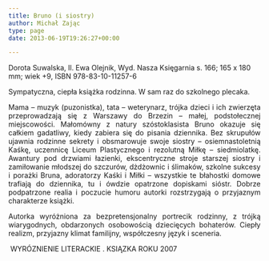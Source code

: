```yaml
---
title: Bruno (i siostry)
author: Michał Zając
type: page
date: 2013-06-19T19:26:27+00:00

---
```

Dorota Suwalska, Il. Ewa Olejnik, Wyd. Nasza Księgarnia s. 166; 165 x 180 mm; wiek +9, ISBN 978-83-10-11257-6

<p style="text-align: justify;">
  Sympatyczna, ciepła książka rodzinna. W sam raz do szkolnego plecaka.
</p>

<p style="text-align: justify;">
  Mama – muzyk (puzonistka), tata – weterynarz, trójka dzieci i ich zwierzęta przeprowadzają się z Warszawy do Brzezin – małej, podstołecznej miejscowości. Małomówny z natury szóstoklasista Bruno okazuje się całkiem gadatliwy, kiedy zabiera się do pisania dziennika. Bez skrupułów ujawnia rodzinne sekrety i obsmarowuje swoje siostry – osiemnastoletnią Kaśkę, uczennicę Liceum Plastycznego i rezolutną Miłkę – siedmiolatkę. Awantury pod drzwiami łazienki, ekscentryczne stroje starszej siostry i zamiłowanie młodszej do szczurów, dżdżownic i ślimaków, szkolne sukcesy i porażki Bruna, adoratorzy Kaśki i Miłki – wszystkie te błahostki domowe trafiają do dziennika, tu i ówdzie opatrzone dopiskami sióstr. Dobrze podpatrzone realia i poczucie humoru autorki rozstrzygają o przyjaznym charakterze książki.
</p>

<p style="text-align: justify;">
  Autorka wyróżniona za bezpretensjonalny portrecik rodzinny, z trójką wiarygodnych, obdarzonych osobowością dziecięcych bohaterów. Ciepły realizm, przyjazny klimat familijny, współczesny język i sceneria.
</p>

 WYRÓZNIENIE LITERACKIE . KSIĄZKA ROKU 2007